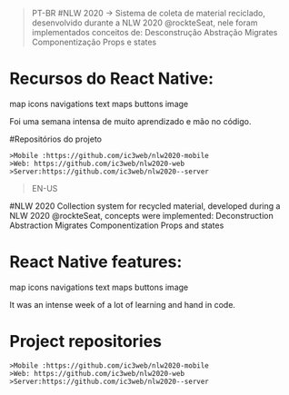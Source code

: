 >PT-BR
#NLW 2020
-> Sistema de coleta de material reciclado, desenvolvido durante a NLW 2020 @rockteSeat, nele foram implementados conceitos de:
Desconstrução
Abstração
Migrates
Componentização
Props e states
# Recursos do React Native:
map
icons
navigations
text
maps
buttons
image

Foi uma semana intensa de muito aprendizado e mão no código.

#Repositórios do projeto

	>Mobile :https://github.com/ic3web/nlw2020-mobile
	>Web: https://github.com/ic3web/nlw2020-web
	>Server:https://github.com/ic3web/nlw2020--server


>EN-US

#NLW 2020
Collection system for recycled material, developed during a NLW 2020 @rockteSeat, concepts were implemented:
Deconstruction
Abstraction
Migrates
Componentization
Props and states

# React Native features:
map
icons
navigations
text
maps
buttons
image

It was an intense week of a lot of learning and hand in code.


# Project repositories

	>Mobile :https://github.com/ic3web/nlw2020-mobile
	>Web: https://github.com/ic3web/nlw2020-web
	>Server:https://github.com/ic3web/nlw2020--server